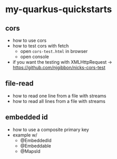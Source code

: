 # my-quarkus-quickstarts

## cors

- how to use cors
- how to test cors with fetch
   - open `cors-test.html` in browser
   - open console
- if you want the testing with XMLHttpRequest -> https://github.com/njgibbon/nicks-cors-test

## file-read

- how to read one line from a file with streams
- how to read all lines from a file with streams

## embedded id

- how to use a composite primary key
- example w/
  - @EmbeddedId
  - @Embeddable
  - @MapsId